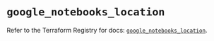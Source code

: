 # `google_notebooks_location`

Refer to the Terraform Registry for docs: [`google_notebooks_location`](https://registry.terraform.io/providers/hashicorp/google-beta/6.38.0/docs/resources/google_notebooks_location).
